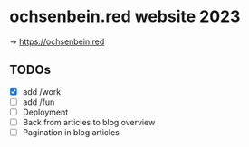 # ochsenbein.red website 2023

-> https://ochsenbein.red

## TODOs

- [x] add /work
- [ ] add /fun
- [ ] Deployment
- [ ] Back from articles to blog overview
- [ ] Pagination in blog articles
